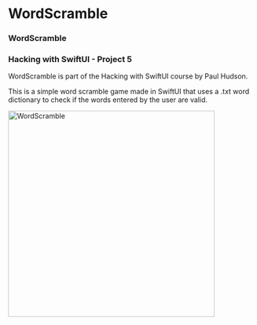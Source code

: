 # WordScramble
### WordScramble

### Hacking with SwiftUI - Project 5

WordScramble is part of the Hacking with SwiftUI course by Paul Hudson. 

This is a simple word scramble game made in SwiftUI that uses a .txt word dictionary to check if the words entered by the user are valid.


<img width="420" alt="WordScramble" src="https://user-images.githubusercontent.com/23018419/127737880-4b5537ff-e2ba-4a4f-88e8-573db509d0dc.png">
